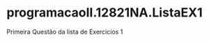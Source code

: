 programacaoII.12821NA.ListaEX1
==============================

Primeira Questão da lista de Exercicios 1